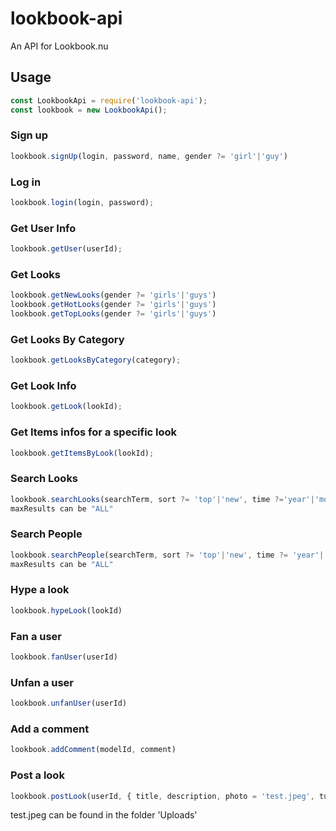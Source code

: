 # lookbook-api

An API for Lookbook.nu

## Usage

```javascript
const LookbookApi = require('lookbook-api');
const lookbook = new LookbookApi();
```

### Sign up

```javascript
lookbook.signUp(login, password, name, gender ?= 'girl'|'guy')
```

### Log in

```javascript
lookbook.login(login, password);
```

### Get User Info

```javascript
lookbook.getUser(userId);
```

### Get Looks

```javascript
lookbook.getNewLooks(gender ?= 'girls'|'guys')
lookbook.getHotLooks(gender ?= 'girls'|'guys')
lookbook.getTopLooks(gender ?= 'girls'|'guys')
```

### Get Looks By Category

```javascript
lookbook.getLooksByCategory(category);
```

### Get Look Info

```javascript
lookbook.getLook(lookId);
```

### Get Items infos for a specific look

```javascript
lookbook.getItemsByLook(lookId);
```

### Search Looks

```javascript
lookbook.searchLooks(searchTerm, sort ?= 'top'|'new', time ?='year'|'month'|'day', gender ?= 'girls'|'guys', maxResults = "50")
maxResults can be "ALL"
```

### Search People

```javascript
lookbook.searchPeople(searchTerm, sort ?= 'top'|'new', time ?= 'year'|'month'|'day', gender ?= 'girls'|'guys', maxResults = "50")
maxResults can be "ALL"
```

### Hype a look 

```javascript
lookbook.hypeLook(lookId)
```

### Fan a user 

```javascript
lookbook.fanUser(userId)
```

### Unfan a user 

```javascript
lookbook.unfanUser(userId)
```

### Add a comment 

```javascript
lookbook.addComment(modelId, comment)
```

### Post a look

```javascript
lookbook.postLook(userId, { title, description, photo = 'test.jpeg', tumblr = 'NO', facebook = 'NO', twitter = 'NO' })
```
test.jpeg can be found in the folder 'Uploads'
